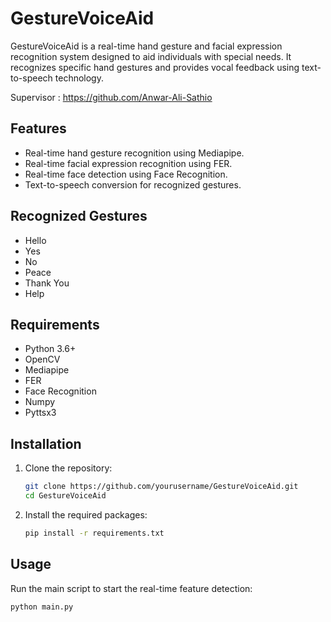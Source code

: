 # GestureVoiceAid

GestureVoiceAid is a real-time hand gesture and facial expression recognition system designed to aid individuals with special needs. It recognizes specific hand gestures and provides vocal feedback using text-to-speech technology.

Supervisor : https://github.com/Anwar-Ali-Sathio

## Features

- Real-time hand gesture recognition using Mediapipe.
- Real-time facial expression recognition using FER.
- Real-time face detection using Face Recognition.
- Text-to-speech conversion for recognized gestures.

## Recognized Gestures

- Hello
- Yes
- No
- Peace
- Thank You
- Help

## Requirements

- Python 3.6+
- OpenCV
- Mediapipe
- FER
- Face Recognition
- Numpy
- Pyttsx3

## Installation

1. Clone the repository:

    ```sh
    git clone https://github.com/yourusername/GestureVoiceAid.git
    cd GestureVoiceAid
    ```

2. Install the required packages:

    ```sh
    pip install -r requirements.txt
    ```

## Usage

Run the main script to start the real-time feature detection:

```sh
python main.py
